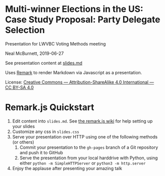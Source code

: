 # Multi-winner Elections in the US: Case Study Proposal: Party Delegate Selection

Presentation for LWVBC Voting Methods meeting

Neal McBurnett, 2019-06-27

See presentation content at [slides.md](slides.md)

Uses [Remark](https://remarkjs.com/#1) to render Markdown via Javascript as a presentation.

License: [Creative Commons — Attribution\-ShareAlike 4\.0 International — CC BY\-SA 4\.0](https://creativecommons.org/licenses/by-sa/4.0/)

# Remark.js Quickstart
1. Edit content into `slides.md`.  See [the remark.js wiki](https://github.com/gnab/remark/wiki/Markdown) for help setting up your slides
2. Customize any css in `slides.css`
3. Serve your presentation over HTTP using one of the following methods (or others)
    1. Commit your presentation to the `gh-pages` branch of a Git repository and push it to GitHub
    2. Serve the presentation from your local harddrive with Python, using either `python -m SimpleHTTPServer` or `python3 -m http.server`
4. Enjoy the applause after presenting your amazing talk

